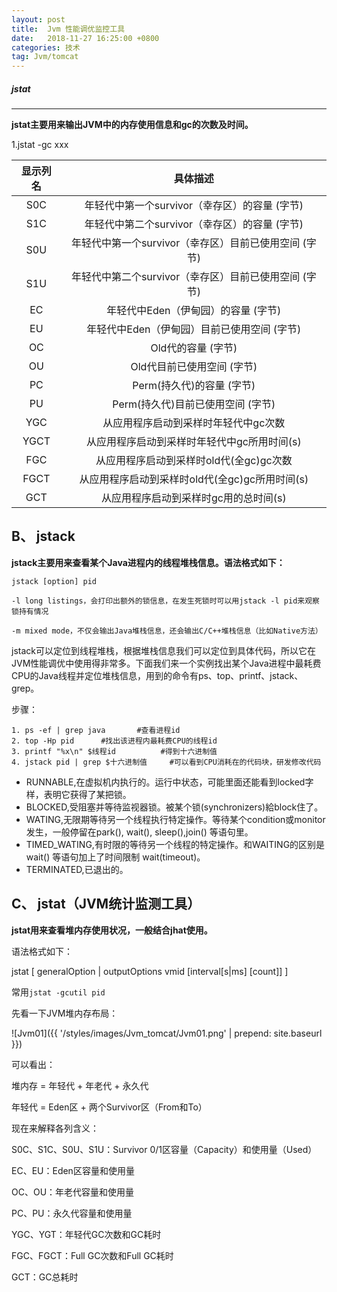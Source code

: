 ```yaml
---
layout: post
title:  Jvm 性能调优监控工具 
date:   2018-11-27 16:25:00 +0800
categories: 技术
tag: Jvm/tomcat
---
```



##### jstat #####
---
**jstat主要用来输出JVM中的内存使用信息和gc的次数及时间。**

1.jstat -gc xxx<br>

|  显示列名	   | 具体描述  |
|  :-:  | :----:  |
| S0C  | 年轻代中第一个survivor（幸存区）的容量 (字节) |
| S1C  | 年轻代中第二个survivor（幸存区）的容量 (字节) |
| S0U  | 年轻代中第一个survivor（幸存区）目前已使用空间 (字节) |
| S1U  | 年轻代中第二个survivor（幸存区）目前已使用空间 (字节) |
| EC  | 年轻代中Eden（伊甸园）的容量 (字节) |
| EU  | 年轻代中Eden（伊甸园）目前已使用空间 (字节) |
| OC  | Old代的容量 (字节) |
| OU  | Old代目前已使用空间 (字节) |
| PC  | Perm(持久代)的容量 (字节) |
| PU  | Perm(持久代)目前已使用空间 (字节) |
| YGC  | 从应用程序启动到采样时年轻代中gc次数 |
| YGCT  | 从应用程序启动到采样时年轻代中gc所用时间(s) |
| FGC  | 从应用程序启动到采样时old代(全gc)gc次数 |
| FGCT  | 从应用程序启动到采样时old代(全gc)gc所用时间(s) |
| GCT  | 从应用程序启动到采样时gc用的总时间(s) |

  

B、 jstack
---
**jstack主要用来查看某个Java进程内的线程堆栈信息。语法格式如下：**

    jstack [option] pid
    
    -l long listings，会打印出额外的锁信息，在发生死锁时可以用jstack -l pid来观察锁持有情况
    
    -m mixed mode，不仅会输出Java堆栈信息，还会输出C/C++堆栈信息（比如Native方法）

 jstack可以定位到线程堆栈，根据堆栈信息我们可以定位到具体代码，所以它在JVM性能调优中使用得非常多。下面我们来一个实例找出某个Java进程中最耗费CPU的Java线程并定位堆栈信息，用到的命令有ps、top、printf、jstack、grep。

步骤：

    1. ps -ef | grep java		#查看进程id
    2. top -Hp pid		#找出该进程内最耗费CPU的线程id
    3. printf "%x\n" $线程id			#得到十六进制值
    4. jstack pid | grep $十六进制值		#可以看到CPU消耗在的代码块，研发修改代码

 - RUNNABLE,在虚拟机内执行的。运行中状态，可能里面还能看到locked字样，表明它获得了某把锁。
 - BLOCKED,受阻塞并等待监视器锁。被某个锁(synchronizers)給block住了。
 - WATING,无限期等待另一个线程执行特定操作。等待某个condition或monitor发生，一般停留在park(), wait(), sleep(),join() 等语句里。
 - TIMED_WATING,有时限的等待另一个线程的特定操作。和WAITING的区别是wait() 等语句加上了时间限制 wait(timeout)。
 - TERMINATED,已退出的。

C、 jstat（JVM统计监测工具）
---

**jstat用来查看堆内存使用状况，一般结合jhat使用。**

语法格式如下：

jstat [ generalOption | outputOptions vmid [interval[s|ms] [count]] ]

常用`jstat -gcutil pid`

先看一下JVM堆内存布局：

![Jvm01]({{ '/styles/images/Jvm_tomcat/Jvm01.png' | prepend: site.baseurl  }})

可以看出：

堆内存 = 年轻代 + 年老代 + 永久代

年轻代 = Eden区 + 两个Survivor区（From和To）

现在来解释各列含义：

S0C、S1C、S0U、S1U：Survivor 0/1区容量（Capacity）和使用量（Used）

EC、EU：Eden区容量和使用量

OC、OU：年老代容量和使用量

PC、PU：永久代容量和使用量

YGC、YGT：年轻代GC次数和GC耗时

FGC、FGCT：Full GC次数和Full GC耗时

GCT：GC总耗时
